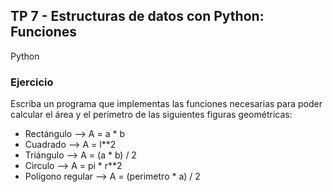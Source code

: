 ## TP 7 - Estructuras de datos con Python: Funciones
Python

### Ejercicio

Escriba un programa que implementas las funciones necesarias para poder calcular el área y el perímetro de las 
siguientes figuras geométricas:
-  Rectángulo --> A = a * b
-  Cuadrado --> A = l**2
-  Triángulo --> A = (a * b) / 2
-  Circulo --> A = pi * r**2
-  Polígono regular --> A = (perimetro * a) / 2
